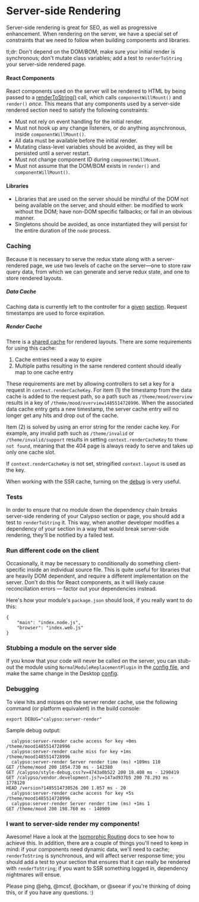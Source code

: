 Server-side Rendering
=====================

Server-side rendering is great for SEO, as well as progressive enhancement. When rendering on the server, we have a special set of constraints that we need to follow when building components and libraries.

tl;dr: Don't depend on the DOM/BOM; make sure your initial render is synchronous; don't mutate class variables; add a test to `renderToString` your server-side rendered page.

#### React Components

React components used on the server will be rendered to HTML by being passed to a [renderToString()](https://facebook.github.io/react/docs/top-level-api.html#reactdomserver.rendertostring) call, which calls `componentWillMount()` and `render()` _once_. This means that any components used by a server-side rendered section need to satisfy the following constraints:
* Must not rely on event handling for the initial render.
* Must not hook up any change listeners, or do anything asynchronous, inside `componentWillMount()`.
* All data must be available before the initial render.
* Mutating class-level variables should be avoided, as they will be persisted until a server restart.
* Must not change component ID during `componentWillMount`.
* Must not assume that the DOM/BOM exists in `render()` and `componentWillMount()`.

#### Libraries

* Libraries that are used on the server should be mindful of the DOM not being available on the server, and should either: be modified to work without the DOM; have non-DOM specific fallbacks; or fail in an obvious manner.
* Singletons should be avoided, as once instantiated they will persist for the entire duration of the `node` process.

### Caching

Because it is necessary to serve the redux state along with a server-rendered page, we use two levels of cache on the server—one to store raw query data, from which we can generate and serve redux state, and one to store rendered layouts.

##### Data Cache

Caching data is currently left to the controller for a [given](https://github.com/Automattic/wp-calypso/blob/master/client/my-sites/themes/controller.jsx) [section](https://github.com/Automattic/wp-calypso/blob/master/client/my-sites/theme/controller.jsx). Request timestamps are used to force expiration.

##### Render Cache

There is a [shared cache](https://github.com/Automattic/wp-calypso/blob/master/server/render/index.js) for rendered layouts. There are some requirements for using this cache:

1. Cache entries need a way to expire
2. Multiple paths resulting in the same rendered content should ideally map to one cache entry

These requirements are met by allowing controllers to set a key for a request in `context.renderCacheKey`. For item (1) the timestamp from the data cache is added to the request path, so a path such as `/theme/mood/overview` results in a key of `/theme/mood/overview1485514728996`. When the associated data cache entry gets a new timestamp, the server cache entry will no longer get any hits and drop out of the cache.

Item (2) is solved by using an error string for the render cache key. For example, any invalid path such as `/theme/invalid` or `/theme/invalid/support` results in setting `context.renderCacheKey` to `theme not found`, meaning that the 404 page is always ready to serve and takes up only one cache slot.

If `context.renderCacheKey` is not set, stringified `context.layout` is used as the key.

When working with the SSR cache, turning on the [debug](#debugging) is very useful.

### Tests

In order to ensure that no module down the dependency chain breaks server-side rendering of your Calypso section or page, you should add a test to `renderToString` it. This way, when another developer modifies a dependency of your section in a way that would break server-side rendering, they'll be notified by a failed test.

### Run different code on the client

Occasionally, it may be necessary to conditionally do something client-specific inside an individual source file. This is quite useful for libraries that are heavily DOM dependent, and require a different implementation on the server. Don't do this for React components, as it will likely cause reconciliation errors — factor out your dependencies instead.

Here's how your module's `package.json` should look, if you really want to do this:
```
{
	"main": "index.node.js",
	"browser": "index.web.js"
}
```

### Stubbing a module on the server side

If you know that your code will never be called on the server, you can stub-out the module using `NormalModuleReplacementPlugin` in the [config file](https://github.com/Automattic/wp-calypso/blob/master/webpack.config.node.js), and make the same change in the Desktop [config](https://github.com/Automattic/wp-desktop/blob/master/webpack.shared.js).

### <a name="debugging"></a> Debugging

To view hits and misses on the server render cache, use the following command (or platform equivalent) in the build console:

`export DEBUG="calypso:server-render"`

Sample debug output:
```
  calypso:server-render cache access for key +0ms /theme/mood1485514728996
  calypso:server-render cache miss for key +1ms /theme/mood1485514728996
  calypso:server-render Server render time (ms) +109ms 110
GET /theme/mood 200 1054.730 ms - 142380
GET /calypso/style-debug.css?v=4743a0b522 200 18.408 ms - 1290419
GET /calypso/vendor.development.js?v=147ad937b5 200 78.293 ms - 1778120
HEAD /version?1485514730526 200 1.057 ms - 20
  calypso:server-render cache access for key +5s /theme/mood1485514728996
  calypso:server-render Server render time (ms) +1ms 1
GET /theme/mood 200 198.760 ms - 140909
```

### I want to server-side render my components!

Awesome! Have a look at the [Isomorphic Routing](isomorphic-routing.md) docs to see how to achieve this. In addition, there are a couple of things you'll need to keep in mind: if your components need dynamic data, we'll need to cache; `renderToString` is synchronous, and will affect server response time; you should add a test to your section that ensures that it can really be rendered with `renderToString`; if you want to SSR something logged in, dependency nightmares will ensue.

Please ping @ehg, @mcsf, @ockham, or @seear if you're thinking of doing this, or if you have any questions. :)
